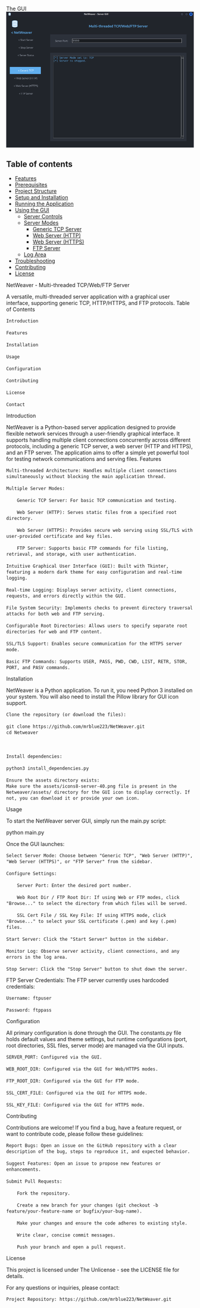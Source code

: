 The GUI
![Alt text for the image](Netweaver_2/assets/NetWeaver.png)

## Table of contents

- [Features](#features)
- [Prerequisites](#prerequisites)
- [Project Structure](#project-structure)
- [Setup and Installation](#setup-and-installation)
- [Running the Application](#running-the-application)
- [Using the GUI](#using-the-gui)
    - [Server Controls](#server-controls)
    - [Server Modes](#server-modes)
        - [Generic TCP Server](#generic-tcp-server)
        - [Web Server (HTTP)](#web-server-http)
        - [Web Server (HTTPS)](#web-server-https)
        - [FTP Server](#ftp-server)
    - [Log Area](#log-area)
- [Troubleshooting](#troubleshooting)
- [Contributing](#contributing)
- [License](#license)


NetWeaver - Multi-threaded TCP/Web/FTP Server

A versatile, multi-threaded server application with a graphical user interface, supporting generic TCP, HTTP/HTTPS, and FTP protocols.
Table of Contents

    Introduction

    Features

    Installation

    Usage

    Configuration

    Contributing

    License

    Contact

Introduction

NetWeaver is a Python-based server application designed to provide flexible network services through a user-friendly graphical interface. It supports handling multiple client connections concurrently across different protocols, including a generic TCP server, a web server (HTTP and HTTPS), and an FTP server. The application aims to offer a simple yet powerful tool for testing network communications and serving files.
Features

    Multi-threaded Architecture: Handles multiple client connections simultaneously without blocking the main application thread.

    Multiple Server Modes:

        Generic TCP Server: For basic TCP communication and testing.

        Web Server (HTTP): Serves static files from a specified root directory.

        Web Server (HTTPS): Provides secure web serving using SSL/TLS with user-provided certificate and key files.

        FTP Server: Supports basic FTP commands for file listing, retrieval, and storage, with user authentication.

    Intuitive Graphical User Interface (GUI): Built with Tkinter, featuring a modern dark theme for easy configuration and real-time logging.

    Real-time Logging: Displays server activity, client connections, requests, and errors directly within the GUI.

    File System Security: Implements checks to prevent directory traversal attacks for both web and FTP serving.

    Configurable Root Directories: Allows users to specify separate root directories for web and FTP content.

    SSL/TLS Support: Enables secure communication for the HTTPS server mode.

    Basic FTP Commands: Supports USER, PASS, PWD, CWD, LIST, RETR, STOR, PORT, and PASV commands.

Installation

NetWeaver is a Python application. To run it, you need Python 3 installed on your system. You will also need to install the Pillow library for GUI icon support.

    Clone the repository (or download the files):

    git clone https://github.com/mrblue223/NetWeaver.git
    cd Netweaver

  

    Install dependencies:

    python3 install_dependencies.py

    Ensure the assets directory exists:
    Make sure the assets/icons8-server-40.png file is present in the Netweaver/assets/ directory for the GUI icon to display correctly. If not, you can download it or provide your own icon.

Usage

To start the NetWeaver server GUI, simply run the main.py script:

python main.py

Once the GUI launches:

    Select Server Mode: Choose between "Generic TCP", "Web Server (HTTP)", "Web Server (HTTPS)", or "FTP Server" from the sidebar.

    Configure Settings:

        Server Port: Enter the desired port number.

        Web Root Dir / FTP Root Dir: If using Web or FTP modes, click "Browse..." to select the directory from which files will be served.

        SSL Cert File / SSL Key File: If using HTTPS mode, click "Browse..." to select your SSL certificate (.pem) and key (.pem) files.

    Start Server: Click the "Start Server" button in the sidebar.

    Monitor Log: Observe server activity, client connections, and any errors in the log area.

    Stop Server: Click the "Stop Server" button to shut down the server.

FTP Server Credentials:
The FTP server currently uses hardcoded credentials:

    Username: ftpuser

    Password: ftppass

Configuration

All primary configuration is done through the GUI. The constants.py file holds default values and theme settings, but runtime configurations (port, root directories, SSL files, server mode) are managed via the GUI inputs.

    SERVER_PORT: Configured via the GUI.

    WEB_ROOT_DIR: Configured via the GUI for Web/HTTPS modes.

    FTP_ROOT_DIR: Configured via the GUI for FTP mode.

    SSL_CERT_FILE: Configured via the GUI for HTTPS mode.

    SSL_KEY_FILE: Configured via the GUI for HTTPS mode.

Contributing

Contributions are welcome! If you find a bug, have a feature request, or want to contribute code, please follow these guidelines:

    Report Bugs: Open an issue on the GitHub repository with a clear description of the bug, steps to reproduce it, and expected behavior.

    Suggest Features: Open an issue to propose new features or enhancements.

    Submit Pull Requests:

        Fork the repository.

        Create a new branch for your changes (git checkout -b feature/your-feature-name or bugfix/your-bug-name).

        Make your changes and ensure the code adheres to existing style.

        Write clear, concise commit messages.

        Push your branch and open a pull request.

License

This project is licensed under The Unlicense - see the LICENSE file for details.

For any questions or inquiries, please contact:

    Project Repository: https://github.com/mrblue223/NetWeaver.git
